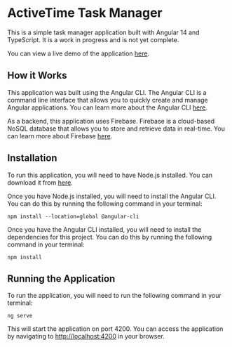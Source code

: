 # ActiveTime Task Manager 

This is a simple task manager application built with Angular 14 and TypeScript. It is a work in progress and is not yet complete.

You can view a live demo of the application [here](https://activetime.netlify.app/).

## How it Works

This application was built using the Angular CLI. The Angular CLI is a command line interface that allows you to quickly create and manage Angular applications. You can learn more about the Angular CLI [here](https://cli.angular.io/).

As a backend, this application uses Firebase. Firebase is a cloud-based NoSQL database that allows you to store and retrieve data in real-time. You can learn more about Firebase [here](https://firebase.google.com/).

## Installation
To run this application, you will need to have Node.js installed. You can download it from [here](https://nodejs.org/en/).

Once you have Node.js installed, you will need to install the Angular CLI. You can do this by running the following command in your terminal:

    npm install --location=global @angular-cli

Once you have the Angular CLI installed, you will need to install the dependencies for this project. You can do this by running the following command in your terminal:

    npm install
  
## Running the Application

To run the application, you will need to run the following command in your terminal:

    ng serve

This will start the application on port 4200. You can access the application by navigating to [http://localhost:4200](http://localhost:4200) in your browser.
